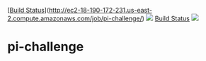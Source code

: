 [[Build Status](http://ec2-18-190-172-231.us-east-2.compute.amazonaws.com/buildStatus/icon?job=pi-challenge)](http://ec2-18-190-172-231.us-east-2.compute.amazonaws.com/job/pi-challenge/)
<a href='http://ec2-18-190-172-231.us-east-2.compute.amazonaws.com/job/pi-challenge/'><img src='http://ec2-18-190-172-231.us-east-2.compute.amazonaws.com/buildStatus/icon?job=pi-challenge'></a>
[Build Status](http://ec2-18-190-172-231.us-east-2.compute.amazonaws.com/buildStatus/icon?job=pi-challenge "http://ec2-18-190-172-231.us-east-2.compute.amazonaws.com/job/pi-challenge/")
<a href='http://ec2-18-190-172-231.us-east-2.compute.amazonaws.com/job/pi-challenge/'><img src='http://ec2-18-190-172-231.us-east-2.compute.amazonaws.com/buildStatus/icon?job=pi-challenge'></a>
# pi-challenge
